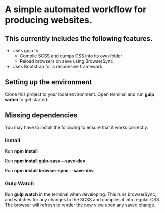 # A simple automated workflow for producing websites.

## This currently includes the following features.

- Uses gulp to:
  - Compile SCSS and dumps CSS into its own folder
  - Reload browsers on save using BrowserSync
- Uses Bootstrap for a responsive framework

## Setting up the environment

Clone this project to your local environment.
Open terminal and run **gulp watch** to get started.

## Missing dependencies

You may have to install the following to ensure that it works correctly.

### Install
Run **npm install**

Run **npm install gulp-sass --save-dev**

Run **npm install browser-sync --save-dev**

### Gulp Watch

Run **gulp watch** in the terminal when developing. This runs browserSync, and watches for any changes to the SCSS and compiles it into regular CSS.
The browser will refresh to render the new view upon any saved change.
